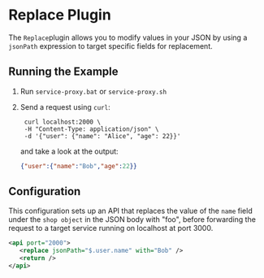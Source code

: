 # Replace Plugin

The `Replace`plugin allows you to modify values in your JSON by using a `jsonPath` expression to target specific fields for replacement.
## Running the Example

1. Run `service-proxy.bat` or `service-proxy.sh`
2. Send a request using `curl`:

   ```shell
    curl localhost:2000 \
    -H "Content-Type: application/json" \
    -d '{"user": {"name": "Alice", "age": 22}}'
    ```
   and take a look at the output:
   ```json
   {"user":{"name":"Bob","age":22}}
   ```

## Configuration

This configuration sets up an API that replaces the value of the `name` field under the `shop object` in the JSON body with "foo", before forwarding the request to a target service running on localhost at port 3000.
```xml
<api port="2000">
   <replace jsonPath="$.user.name" with="Bob" />
   <return />
</api>
```